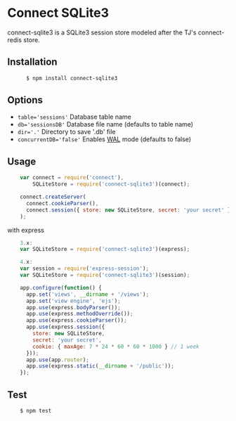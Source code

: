 # Connect SQLite3

connect-sqlite3 is a SQLite3 session store modeled after the TJ's connect-redis store.


## Installation
```sh
	  $ npm install connect-sqlite3
```

## Options

  - `table='sessions'` Database table name
  - `db='sessionsDB'` Database file name (defaults to table name)
  - `dir='.'` Directory to save '<db>.db' file
  - `concurrentDB='false'` Enables [WAL](https://www.sqlite.org/wal.html) mode (defaults to false)

## Usage
```js
    var connect = require('connect'),
        SQLiteStore = require('connect-sqlite3')(connect);

    connect.createServer(
      connect.cookieParser(),
      connect.session({ store: new SQLiteStore, secret: 'your secret' })
    );
```
  with express
```js
    3.x:
    var SQLiteStore = require('connect-sqlite3')(express);

    4.x:
    var session = require('express-session');
    var SQLiteStore = require('connect-sqlite3')(session);

    app.configure(function() {
      app.set('views', __dirname + '/views');
      app.set('view engine', 'ejs');
      app.use(express.bodyParser());
      app.use(express.methodOverride());
      app.use(express.cookieParser());
      app.use(express.session({
        store: new SQLiteStore,
        secret: 'your secret',
        cookie: { maxAge: 7 * 24 * 60 * 60 * 1000 } // 1 week
      }));
      app.use(app.router);
      app.use(express.static(__dirname + '/public'));
    });
```
## Test
```sh
    $ npm test
```
